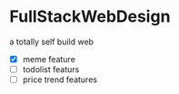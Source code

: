 # FullStackWebDesign
a totally self build web 
- [x] meme feature
- [ ] todolist featurs
- [ ] price trend features
